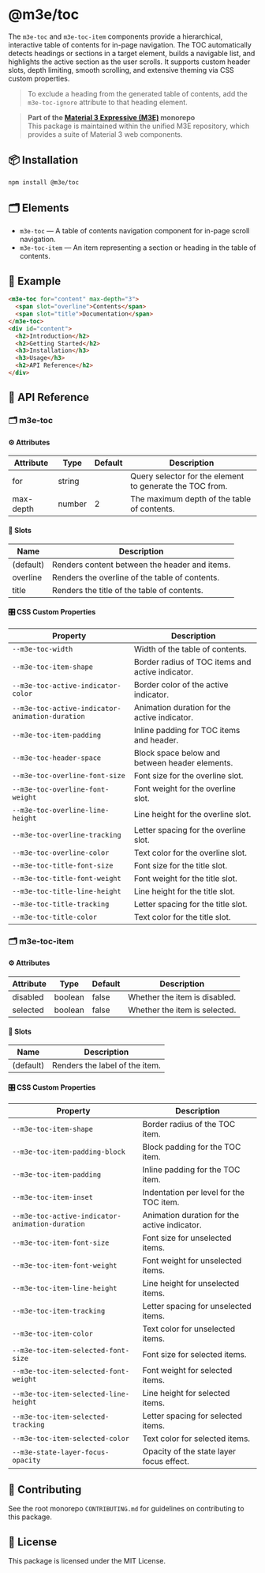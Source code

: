 # @m3e/toc

The `m3e-toc` and `m3e-toc-item` components provide a hierarchical, interactive table of contents for in-page navigation. The TOC automatically detects headings or sections in a target element, builds a navigable list, and highlights the active section as the user scrolls. It supports custom header slots, depth limiting, smooth scrolling, and extensive theming via CSS custom properties.

> To exclude a heading from the generated table of contents, add the `m3e-toc-ignore` attribute to that heading element.

> **Part of the [Material 3 Expressive (M3E)](../../README.md) monorepo**  
> This package is maintained within the unified M3E repository, which provides a suite of Material 3 web components.

## 📦 Installation

```bash
npm install @m3e/toc
```

## 🗂️ Elements

- `m3e-toc` — A table of contents navigation component for in-page scroll navigation.
- `m3e-toc-item` — An item representing a section or heading in the table of contents.

## 🧪 Example

```html
<m3e-toc for="content" max-depth="3">
  <span slot="overline">Contents</span>
  <span slot="title">Documentation</span>
</m3e-toc>
<div id="content">
  <h2>Introduction</h2>
  <h2>Getting Started</h2>
  <h3>Installation</h3>
  <h3>Usage</h3>
  <h2>API Reference</h2>
</div>
```

## 📖 API Reference

### 🗂️ m3e-toc

#### ⚙️ Attributes

| Attribute | Type   | Default | Description                                              |
| --------- | ------ | ------- | -------------------------------------------------------- |
| for       | string |         | Query selector for the element to generate the TOC from. |
| max-depth | number | 2       | The maximum depth of the table of contents.              |

#### 🧩 Slots

| Name      | Description                                    |
| --------- | ---------------------------------------------- |
| (default) | Renders content between the header and items.  |
| overline  | Renders the overline of the table of contents. |
| title     | Renders the title of the table of contents.    |

#### 🎛️ CSS Custom Properties

| Property                                        | Description                                      |
| ----------------------------------------------- | ------------------------------------------------ |
| `--m3e-toc-width`                               | Width of the table of contents.                  |
| `--m3e-toc-item-shape`                          | Border radius of TOC items and active indicator. |
| `--m3e-toc-active-indicator-color`              | Border color of the active indicator.            |
| `--m3e-toc-active-indicator-animation-duration` | Animation duration for the active indicator.     |
| `--m3e-toc-item-padding`                        | Inline padding for TOC items and header.         |
| `--m3e-toc-header-space`                        | Block space below and between header elements.   |
| `--m3e-toc-overline-font-size`                  | Font size for the overline slot.                 |
| `--m3e-toc-overline-font-weight`                | Font weight for the overline slot.               |
| `--m3e-toc-overline-line-height`                | Line height for the overline slot.               |
| `--m3e-toc-overline-tracking`                   | Letter spacing for the overline slot.            |
| `--m3e-toc-overline-color`                      | Text color for the overline slot.                |
| `--m3e-toc-title-font-size`                     | Font size for the title slot.                    |
| `--m3e-toc-title-font-weight`                   | Font weight for the title slot.                  |
| `--m3e-toc-title-line-height`                   | Line height for the title slot.                  |
| `--m3e-toc-title-tracking`                      | Letter spacing for the title slot.               |
| `--m3e-toc-title-color`                         | Text color for the title slot.                   |

### 🗂️ m3e-toc-item

#### ⚙️ Attributes

| Attribute | Type    | Default | Description                   |
| --------- | ------- | ------- | ----------------------------- |
| disabled  | boolean | false   | Whether the item is disabled. |
| selected  | boolean | false   | Whether the item is selected. |

#### 🧩 Slots

| Name      | Description                    |
| --------- | ------------------------------ |
| (default) | Renders the label of the item. |

#### 🎛️ CSS Custom Properties

| Property                                        | Description                                  |
| ----------------------------------------------- | -------------------------------------------- |
| `--m3e-toc-item-shape`                          | Border radius of the TOC item.               |
| `--m3e-toc-item-padding-block`                  | Block padding for the TOC item.              |
| `--m3e-toc-item-padding`                        | Inline padding for the TOC item.             |
| `--m3e-toc-item-inset`                          | Indentation per level for the TOC item.      |
| `--m3e-toc-active-indicator-animation-duration` | Animation duration for the active indicator. |
| `--m3e-toc-item-font-size`                      | Font size for unselected items.              |
| `--m3e-toc-item-font-weight`                    | Font weight for unselected items.            |
| `--m3e-toc-item-line-height`                    | Line height for unselected items.            |
| `--m3e-toc-item-tracking`                       | Letter spacing for unselected items.         |
| `--m3e-toc-item-color`                          | Text color for unselected items.             |
| `--m3e-toc-item-selected-font-size`             | Font size for selected items.                |
| `--m3e-toc-item-selected-font-weight`           | Font weight for selected items.              |
| `--m3e-toc-item-selected-line-height`           | Line height for selected items.              |
| `--m3e-toc-item-selected-tracking`              | Letter spacing for selected items.           |
| `--m3e-toc-item-selected-color`                 | Text color for selected items.               |
| `--m3e-state-layer-focus-opacity`               | Opacity of the state layer focus effect.     |

## 🤝 Contributing

See the root monorepo `CONTRIBUTING.md` for guidelines on contributing to this package.

## 📄 License

This package is licensed under the MIT License.
